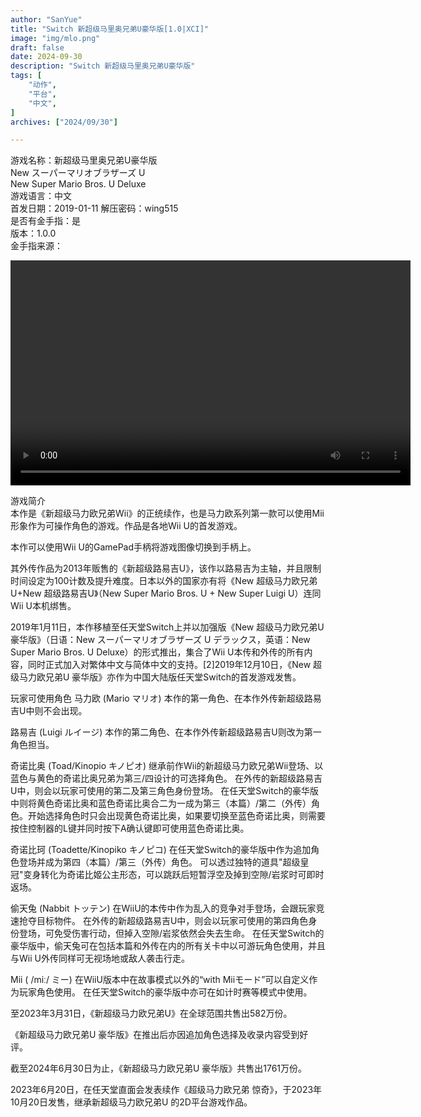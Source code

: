 ```yaml
---
author: "SanYue"
title: "Switch 新超级马里奥兄弟U豪华版[1.0|XCI]"
image: "img/mlo.png"
draft: false
date: 2024-09-30
description: "Switch 新超级马里奥兄弟U豪华版"
tags: [
    "动作",
    "平台",
    "中文",
]
archives: ["2024/09/30"]

---
```


游戏名称：新超级马里奥兄弟U豪华版  
New スーパーマリオブラザーズ U  
New Super Mario Bros. U Deluxe  
游戏语言：中文  
首发日期：2019-01-11 
解压密码：wing515  
是否有金手指：是  
版本：1.0.0  
金手指来源：

<video width="640" height="360" controls>
    <source src="C:\Users\weijunchun_vendor\Documents\blog\static\videos\SED.mp4" type="video/mp4">
    Your browser does not support the video tag.
</video>


游戏简介  
本作是《新超级马力欧兄弟Wii》的正统续作，也是马力欧系列第一款可以使用Mii形象作为可操作角色的游戏。作品是各地Wii U的首发游戏。

本作可以使用Wii U的GamePad手柄将游戏图像切换到手柄上。

其外传作品为2013年贩售的《新超级路易吉U》，该作以路易吉为主轴，并且限制时间设定为100计数及提升难度。日本以外的国家亦有将《New 超级马力欧兄弟U+New 超级路易吉U》（New Super Mario Bros. U + New Super Luigi U）连同Wii U本机绑售。

2019年1月11日，本作移植至任天堂Switch上并以加强版《New 超级马力欧兄弟U 豪华版》（日语：New スーパーマリオブラザーズ U デラックス，英语：New Super Mario Bros. U Deluxe）的形式推出，集合了Wii U本传和外传的所有内容，同时正式加入对繁体中文与简体中文的支持。[2]2019年12月10日，《New 超级马力欧兄弟U 豪华版》亦作为中国大陆版任天堂Switch的首发游戏发售。

玩家可使用角色
马力欧 (Mario マリオ)
本作的第一角色、在本作外传新超级路易吉U中则不会出现。

路易吉 (Luigi ルイージ)
本作的第二角色、在本作外传新超级路易吉U则改为第一角色担当。

奇诺比奥 (Toad/Kinopio キノピオ)
继承前作Wii的新超级马力欧兄弟Wii登场、以蓝色与黄色的奇诺比奥兄弟为第三/四设计的可选择角色。
在外传的新超级路易吉U中，则会以玩家可使用的第二及第三角色身份登场。
在任天堂Switch的豪华版中则将黄色奇诺比奥和蓝色奇诺比奥合二为一成为第三（本篇）/第二（外传）角色。开始选择角色时只会出现黄色奇诺比奥，如果要切换至蓝色奇诺比奥，则需要按住控制器的L键并同时按下A确认键即可使用蓝色奇诺比奥。

奇诺比珂 (Toadette/Kinopiko キノピコ)
在任天堂Switch的豪华版中作为追加角色登场并成为第四（本篇）/第三（外传）角色。
可以透过独特的道具"超级皇冠"变身转化为奇诺比姬公主形态，可以跳跃后短暂浮空及掉到空隙/岩浆时可即时返场。

偷天兔 (Nabbit トッテン)
在WiiU的本传中作为乱入的竞争对手登场，会跟玩家竞速抢夺目标物件。
在外传的新超级路易吉U中，则会以玩家可使用的第四角色身份登场，可免受伤害行动，但掉入空隙/岩浆依然会失去生命。
在任天堂Switch的豪华版中，偷天兔可在包括本篇和外传在内的所有关卡中以可游玩角色使用，并且与Wii U外传同样可无视场地或敌人袭击行走。

Mii ( /miː/ ミー)
在WiiU版本中在故事模式以外的“with Miiモード”可以自定义作为玩家角色使用。
在任天堂Switch的豪华版中亦可在如计时赛等模式中使用。

至2023年3月31日，《新超级马力欧兄弟U》在全球范围共售出582万份。

《新超级马力欧兄弟U 豪华版》在推出后亦因追加角色选择及收录内容受到好评。

截至2024年6月30日为止，《新超级马力欧兄弟U 豪华版》共售出1761万份。

2023年6月20日，在任天堂直面会发表续作《超级马力欧兄弟 惊奇》，于2023年10月20日发售，继承新超级马力欧兄弟U 的2D平台游戏作品。